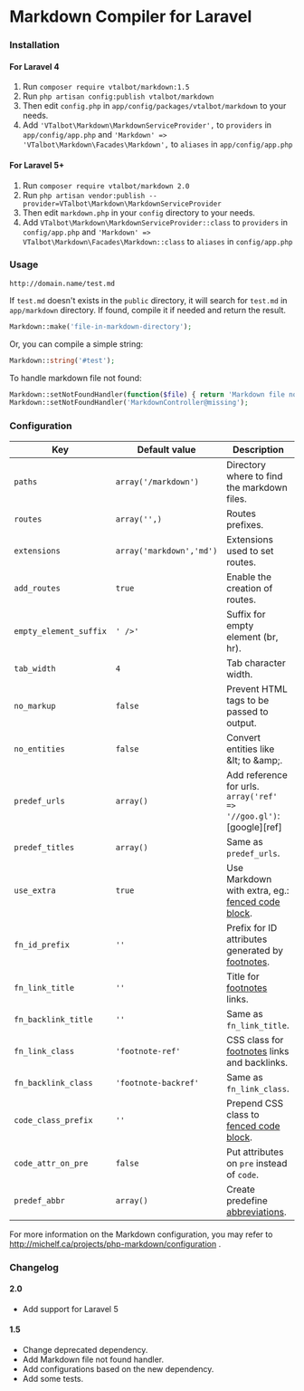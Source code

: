 # Markdown Compiler for Laravel

### Installation

#### For Laravel 4

1. Run `composer require vtalbot/markdown:1.5`
2. Run `php artisan config:publish vtalbot/markdown`
3. Then edit `config.php` in `app/config/packages/vtalbot/markdown` to your needs.
4. Add `'VTalbot\Markdown\MarkdownServiceProvider',` to `providers` in `app/config/app.php` and
`'Markdown' => 'VTalbot\Markdown\Facades\Markdown',` to `aliases` in `app/config/app.php`

#### For Laravel 5+

1. Run `composer require vtalbot/markdown 2.0` 
2. Run `php artisan vendor:publish --provider=VTalbot\Markdown\MarkdownServiceProvider`
3. Then edit `markdown.php` in your `config` directory to your needs.
4. Add `VTalbot\Markdown\MarkdownServiceProvider::class` to `providers` in `config/app.php` and
`'Markdown' => VTalbot\Markdown\Facades\Markdown::class` to `aliases` in `config/app.php`

### Usage

    http://domain.name/test.md

If `test.md` doesn't exists in the `public` directory, it will search for `test.md` in `app/markdown` directory.
If found, compile it if needed and return the result.

```php
Markdown::make('file-in-markdown-directory');
```

Or, you can compile a simple string:

```php
Markdown::string('#test');
```

To handle markdown file not found:

```php
Markdown::setNotFoundHandler(function($file) { return 'Markdown file not found'; });
Markdown::setNotFoundHandler('MarkdownController@missing');
```

### Configuration

| Key                    | Default value            | Description                                                                                                           |
| ---------------------- | ------------------------ | --------------------------------------------------------------------------------------------------------------------- |
| `paths`                | `array('/markdown')`     | Directory where to find the markdown files.                                                                           |
| `routes`               | `array('',)`             | Routes prefixes.                                                                                                      |
| `extensions`           | `array('markdown','md')` | Extensions used to set routes.                                                                                        |
| `add_routes`           | `true`                   | Enable the creation of routes.                                                                                        |
| `empty_element_suffix` | `' />'`                  | Suffix for empty element (br, hr).                                                                                    |
| `tab_width`            | `4`                      | Tab character width.                                                                                                  |
| `no_markup`            | `false`                  | Prevent HTML tags to be passed to output.                                                                             |
| `no_entities`          | `false`                  | Convert entities like \&lt\; to \&amp\;.                                                                              |
| `predef_urls`          | `array()`                | Add reference for urls. `array('ref' => '//goo.gl')`: \[google\]\[ref\]                                               |
| `predef_titles`        | `array()`                | Same as `predef_urls`.                                                                                                |
| `use_extra`            | `true`                   | Use Markdown with extra, eg.: [fenced code block](http://michelf.ca/projects/php-markdown/extra/#fenced-code-blocks). |
| `fn_id_prefix`         | `''`                     | Prefix for ID attributes generated by [footnotes](http://michelf.ca/projects/php-markdown/extra/#footnotes).          |
| `fn_link_title`        | `''`                     | Title for [footnotes](http://michelf.ca/projects/php-markdown/extra/#footnotes) links.                                |
| `fn_backlink_title`    | `''`                     | Same as `fn_link_title`.                                                                                              |
| `fn_link_class`        | `'footnote-ref'`         | CSS class for [footnotes](http://michelf.ca/projects/php-markdown/extra/#fenced-code-blocks) links and backlinks.     |
| `fn_backlink_class`    | `'footnote-backref'`     | Same as `fn_link_class`.                                                                                              |
| `code_class_prefix`    | `''`                     | Prepend CSS class to [fenced code block](http://michelf.ca/projects/php-markdown/extra/#fenced-code-blocks).          |
| `code_attr_on_pre`     | `false`                  | Put attributes on `pre` instead of `code`.                                                                            |
| `predef_abbr`          | `array()`                | Create predefine [abbreviations](http://michelf.ca/projects/projects/php-markdown/extra/#abbr).                       |

For more information on the Markdown configuration, you may refer to http://michelf.ca/projects/php-markdown/configuration .

### Changelog

#### 2.0
- Add support for Laravel 5

#### 1.5

- Change deprecated dependency.
- Add Markdown file not found handler.
- Add configurations based on the new dependency.
- Add some tests.
